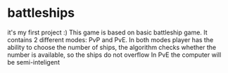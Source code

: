 # battleships


it's my first project :)
This game is based on basic battleship game. It contains 2 different modes: PvP and PvE.
In both modes player has the ability to choose the number of ships, the algorithm checks whether the number is available, so the ships do not overflow
In PvE the computer will be semi-inteligent
